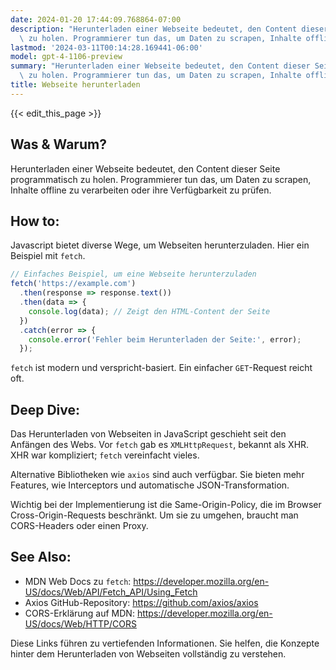 ```yaml
---
date: 2024-01-20 17:44:09.768864-07:00
description: "Herunterladen einer Webseite bedeutet, den Content dieser Seite programmatisch\
  \ zu holen. Programmierer tun das, um Daten zu scrapen, Inhalte offline zu\u2026"
lastmod: '2024-03-11T00:14:28.169441-06:00'
model: gpt-4-1106-preview
summary: "Herunterladen einer Webseite bedeutet, den Content dieser Seite programmatisch\
  \ zu holen. Programmierer tun das, um Daten zu scrapen, Inhalte offline zu\u2026"
title: Webseite herunterladen
---
```


{{< edit_this_page >}}

## Was & Warum?
Herunterladen einer Webseite bedeutet, den Content dieser Seite programmatisch zu holen. Programmierer tun das, um Daten zu scrapen, Inhalte offline zu verarbeiten oder ihre Verfügbarkeit zu prüfen.

## How to:
Javascript bietet diverse Wege, um Webseiten herunterzuladen. Hier ein Beispiel mit `fetch`.

```Javascript
// Einfaches Beispiel, um eine Webseite herunterzuladen
fetch('https://example.com')
  .then(response => response.text())
  .then(data => {
    console.log(data); // Zeigt den HTML-Content der Seite
  })
  .catch(error => {
    console.error('Fehler beim Herunterladen der Seite:', error);
  });
```

`fetch` ist modern und verspricht-basiert. Ein einfacher `GET`-Request reicht oft.

## Deep Dive:
Das Herunterladen von Webseiten in JavaScript geschieht seit den Anfängen des Webs. Vor `fetch` gab es `XMLHttpRequest`, bekannt als XHR. XHR war kompliziert; `fetch` vereinfacht vieles.

Alternative Bibliotheken wie `axios` sind auch verfügbar. Sie bieten mehr Features, wie Interceptors und automatische JSON-Transformation.

Wichtig bei der Implementierung ist die Same-Origin-Policy, die im Browser Cross-Origin-Requests beschränkt. Um sie zu umgehen, braucht man CORS-Headers oder einen Proxy.

## See Also:
- MDN Web Docs zu `fetch`: https://developer.mozilla.org/en-US/docs/Web/API/Fetch_API/Using_Fetch
- Axios GitHub-Repository: https://github.com/axios/axios
- CORS-Erklärung auf MDN: https://developer.mozilla.org/en-US/docs/Web/HTTP/CORS

Diese Links führen zu vertiefenden Informationen. Sie helfen, die Konzepte hinter dem Herunterladen von Webseiten vollständig zu verstehen.

